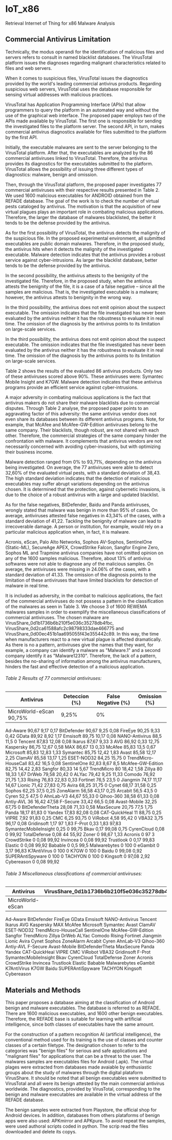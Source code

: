 # IoT_x86
  Retrieval Internet of Thing for x86 Malware Analysis 

## Commercial Antivirus Limitation

Technically, the modus operandi for the identification of malicious files and servers refers to consult in named blacklist databases. The VirusTotal platform issues the diagnoses regarding malignant characteristics related to files and web servers.

When it comes to suspicious files, VirusTotal issues the diagnostics provided by the world's leading commercial antivirus products. Regarding suspicious web servers, VirusTotal uses the database responsible for sensing virtual addresses with malicious practices.

VirusTotal has Application Programming Interface (APIs) that allow programmers to query the platform in an automated way and without the use of the graphical web interface. The proposed paper employs two of the APIs made available by VirusTotal. The first one is responsible for sending the investigated files to the platform server. The second API, in turn, makes commercial antivirus diagnostics available for files submitted to the platform by the first API.

Initially, the executable malwares are sent to the server belonging to the VirusTotal platform. After that, the executables are analyzed by the 86 commercial antiviruses linked to VirusTotal. Therefore, the antivirus provides its diagnostics for the executables submitted to the platform. VirusTotal allows the possibility of issuing three different types of diagnostics: malware, benign and omission.

Then, through the VirusTotal platform, the proposed paper investigates 77 commercial antiviruses with their respective results presented in Table 2. We used 1600 malicious executables for ANDROID obtained from the REFADE database. The goal of the work is to check the number of virtual pests cataloged by antivirus. The motivation is that the acquisition of new virtual plagues plays an important role in combating malicious applications. Therefore, the larger the database of malwares blacklisted, the better it tends to be the defense provided by the antivirus.

As for the first possibility of VirusTotal, the antivirus detects the malignity of the suspicious file. In the proposed experimental environment, all submitted executables are public domain malwares. Therefore, in the proposed study, the antivirus hits when it detects the malignity of the investigated executable. Malware detection indicates that the antivirus provides a robust service against cyber-intrusions. As larger the blacklist database, better tends to be the defense provided by the antivirus.

In the second possibility, the antivirus attests to the benignity of the investigated file. Therefore, in the proposed study, when the antivirus attests the benignity of the file, it is a case of a false negative – since all the samples are malicious. That is, the investigated executable is a malware; however, the antivirus attests to benignity in the wrong way.

In the third possibility, the antivirus does not emit opinion about the suspect executable. The omission indicates that the file investigated has never been evaluated by the antivirus neither it has the robustness to evaluate it in real time. The omission of the diagnosis by the antivirus points to its limitation on large-scale services.

In the third possibility, the antivirus does not emit opinion about the suspect executable. The omission indicates that the file investigated has never been evaluated by the antivirus neither it has the robustness to evaluate it in real time. The omission of the diagnosis by the antivirus points to its limitation on large-scale services.

Table 2 shows the results of the evaluated 86 antivirus products. Only two of these antiviruses scored above 90%. These antiviruses were: Symantec Mobile Insight and K7GW. Malware detection indicates that these antivirus programs provide an efficient service against cyber-intrusions.

A major adversity in combating malicious applications is the fact that antivirus makers do not share their malware blacklists due to commercial disputes. Through Table 2 analyse, the proposed paper points to an aggravating factor of this adversity: the same antivirus vendor does not even share its databases between its different antivirus programs. Note, for example, that McAfee and McAfee-GW-Edition antiviruses belong to the same company. Their blacklists, though robust, are not shared with each other. Therefore, the commercial strategies of the same company hinder the confrontation with malware. It complements that antivirus vendors are not necessarily concerned with avoiding cyber-invasions, but with optimizing their business income.

Malware detection ranged from 0% to 93,71%, depending on the antivirus being investigated. On average, the 77 antiviruses were able to detect 32,60% of the evaluated virtual pests, with a standard deviation of 38,43. The high standard deviation indicates that the detection of malicious executables may suffer abrupt variations depending on the antivirus chosen. It is determined that the protection, against cybernetic invasions, is due to the choice of a robust antivirus with a large and updated blacklist.

As for the false negatives, BitDefender, Baidu and Panda antiviruses, wrongly stated that malware was benign in more than 95% of cases. On average, antiviruses attested false negatives in 43,34% of the cases, with a standard deviation of 41,22. Tackling the benignity of malware can lead to irrecoverable damage. A person or institution, for example, would rely on a particular malicious application when, in fact, it is malware.

Acronis, eScan, Palo Alto Networks, Sophos AV-Sophos, SentinelOne (Static-ML), SecureAge APEX, CrowdStrike Falcon, Sangfor Engine Zero, Sophos ML and Trapmine antivirus companies have not omitted opinion on any of the 1600 samples malicious. Therefore, about 13% of antivirus softwares were not able to diagnose any of the malicious samples. On average, the antiviruses were missing in 24.06% of the cases, with a standard deviation of 41.33. The omission of the diagnosis points to the limitation of these antiviruses that have limited blacklists for detection of malware in real time.

It is included as adversity, in the combat to malicious applications, the fact of the commercial antiviruses do not possess a pattern in the classification of the malwares as seen in Table 3. We choose 3 of 1600 REWEMA malwares samples in order to exemplify the miscellaneous classifications of commercial antiviruses. The chosen malware are VirusShare_0d1b1736b6b210f5e036c35278db4fbc, VirusShare_0d2ca61588afc2c98798333dae466775 and VirusShare_0d00ec451b1aa695055f43e355442c89. In this way, the time when manufacturers react to a new virtual plague is affected dramatically. As there is no a pattern, antiviruses give the names that they want, for example, a company can identify a malware as "Malware.1" and a second company identify it as "Malware12310". Therefore, the lack of a pattern, besides the no-sharing of information among the antivirus manufacturers, hinders the fast and effective detection of a malicious application.

###### Table 2 Results of 77 commercial antiviruses:

Antivirus |	Deteccion (%) |	False Negative (%) |	Omission (%)
--------- | ------------- | ------------------ | -------------
MicroWorld-eScan	90,75% |	9,25% |	0% |
Ad-Aware	90,67	9,17	0,17
BitDefender	90,67	9,25	0,08
FireEye	90,25	9,33	0,42
GData	89,92	8,92	1,17
Emsisoft	89,75	10,17	0,08
NANO-Antivirus	88,5	11,5	0
Tencent	87,83	12,08	0,08
Ikarus	87,67	9,33	3
AVG	86,92	0,33	12,75
Kaspersky	86,75	12,67	0,58
MAX	86,67	13	0,33
McAfee	85,83	13,5	0,67
Microsoft	85,83	12,83	1,33
Symantec	85,75	12,42	1,83
Avast	85,58	12,17	2,25
ClamAV	85,58	13,17	1,25
ESET-NOD32	84,25	15,75	0
TrendMicro-HouseCall	83,42	16,5	0,08
SentinelOne	82,83	8,67	8,5
McAfee-GW-Edition	82,75	14,42	2,83
Sangfor	80,33	14	5,67
TrendMicro	80	18,42	1,58
Zillya	80	18,33	1,67
DrWeb	79,58	20,42	0
ALYac	79,42	9,25	11,33
Comodo	76,92	21,75	1,33
Rising	76,83	22,83	0,33
Fortinet	76,5	23,5	0
Jiangmin	74,17	11,17	14,67
Lionic	71,42	27,83	0,75
Avira	68,25	31,75	0
Cynet	68,17	31,58	0,25
Sophos	62,25	37,5	0,25
ZoneAlarm	56,58	43,17	0,25
Arcabit	56,5	43,5	0
Cyren	52,5	47,5	0
AhnLab-V3	44,67	55,33	0
Qihoo-360	38,58	61,33	0,08
Antiy-AVL	36	16,42	47,58
F-Secure	33,42	66,5	0,08
Avast-Mobile	32,25	67,75	0
BitDefenderTheta	28,08	71,33	0,58
MaxSecure	20,75	77,5	1,75
Panda	18,17	81,83	0
Yandex	17,83	82,08	0,08
CAT-QuickHeal	11	88,75	0,25
VIPRE	7,92	91,83	0,25
CMC	6,25	93,75	0
ViRobot	4,58	95,42	0
VBA32	3,75	96,17	0,08
Gridinsoft	1,17	97	1,83
F-Prot	0,33	1,83	97,83
SymantecMobileInsight	0,25	0	99,75
Bkav	0,17	99,08	0,75
CyrenCloud	0,08	0	99,92
TotalDefense	0,08	44	55,92
Zoner	0	98,67	1,33
Acronis	0	97	3
CrowdStrike	0	0,08	99,92
Invincea	0	0,08	99,92
Trustlook	0	0,17	99,83
Elastic	0	0,08	99,92
Babable	0	0,5	99,5
Malwarebytes	0	100	0
eGambit	0	3,17	96,83
K7AntiVirus	0	100	0
K7GW	0	100	0
Baidu	0	99,08	0,92
SUPERAntiSpyware	0	100	0
TACHYON	0	100	0
Kingsoft	0	97,08	2,92
Cybereason	0	0,08	99,92




###### Table 3 Miscellaneous classifications of commercial antiviruses:

Antivírus |	VirusShare_0d1b1736b6b210f5e036c35278db4fbc |	VirusShare_0d2ca61588afc2c98798333dae466775 |	VirusShare_0d00ec451b1aa695055f43e355442c89
--------- | ------------------------------------------- | ------------------------------------------- | --------------------------------------------
MicroWorld-eScan |  | | |
Ad-Aware
BitDefender
FireEye
GData
Emsisoft
NANO-Antivirus
Tencent
Ikarus
AVG
Kaspersky
MAX
McAfee
Microsoft
Symantec
Avast
ClamAV
ESET-NOD32
TrendMicro-HouseCall
SentinelOne
McAfee-GW-Edition
Sangfor
TrendMicro
Zillya
DrWeb
ALYac
Comodo
Rising
Fortinet
Jiangmin
Lionic
Avira
Cynet
Sophos
ZoneAlarm
Arcabit
Cyren
AhnLab-V3
Qihoo-360
Antiy-AVL
F-Secure
Avast-Mobile
BitDefenderTheta
MaxSecure
Panda
Yandex
CAT-QuickHeal
VIPRE
CMC
ViRobot
VBA32
Gridinsoft
F-Prot
SymantecMobileInsight
Bkav
CyrenCloud
TotalDefense
Zoner
Acronis
CrowdStrike
Invincea
Trustlook
Elastic
Babable
Malwarebytes
eGambit
K7AntiVirus
K7GW
Baidu
SUPERAntiSpyware
TACHYON
Kingsoft
Cybereason


## Materials and Methods

This paper proposes a database aiming at the classification of Android benign and malware executables. The database is referred to as REFADE. There are 1600 malicious executables, and 1600 other benign executables. Therefore, the REFADE base is suitable for learning with artificial intelligence, since both classes of executables have the same amount.

For the construction of a pattern recognition AI (artificial intelligence), the conventional method used for its training is the use of classes and counter classes of a certain filetype. The designation chosen to refer to the categories was "benign files" for serious and safe applications and "malignant files" for applications that can be a threat to the user. The malwares samples are executables files for Android (.apk). The virtual plages were extracted from databases made avaiable by enthusiastic groups about the study of malwares through the digital plataform VirusShare. It should be noted that all benign executables were submitted to VirusTotal and all were its benign attested by the main commercial antivirus worldwide. The diagnostics, provided by VirusTotal, corresponding to the benign and malware executables are available in the virtual address of the REFADE database.

The benign samples were extracted from Playstore, the official shop for Android devices. In addition, databases from others plataforms of benign apps were also used: APKmirror and APKpure. To avoid repeat the samples, were used authoral scripts coded in python. The scrip read the files downloaded and delete its copys.
